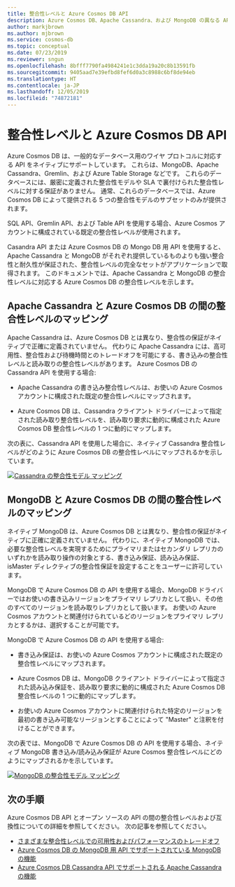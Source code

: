 ```yaml
---
title: 整合性レベルと Azure Cosmos DB API
description: Azure Cosmos DB、Apache Cassandra、および MongoDB の異なる API 間の整合性レベルのマッピングについての理解
author: markjbrown
ms.author: mjbrown
ms.service: cosmos-db
ms.topic: conceptual
ms.date: 07/23/2019
ms.reviewer: sngun
ms.openlocfilehash: 8bfff7790fa4984241e1c3dda19a20c8b13591fb
ms.sourcegitcommit: 9405aad7e39efbd8fef6d0a3c8988c6bf8de94eb
ms.translationtype: HT
ms.contentlocale: ja-JP
ms.lasthandoff: 12/05/2019
ms.locfileid: "74872181"
---
```

# <a name="consistency-levels-and-azure-cosmos-db-apis"></a>整合性レベルと Azure Cosmos DB API

Azure Cosmos DB は、一般的なデータベース用のワイヤ プロトコルに対応する API をネイティブにサポートしています。 これらは、MongoDB、Apache Cassandra、Gremlin、および Azure Table Storage などです。 これらのデータベースには、厳密に定義された整合性モデルや SLA で裏付けられた整合性レベルに対する保証がありません。 通常、これらのデータベースでは、Azure Cosmos DB によって提供される 5 つの整合性モデルのサブセットのみが提供されます。 

SQL API、Gremlin API、および Table API を使用する場合、Azure Cosmos アカウントに構成されている既定の整合性レベルが使用されます。 

Casandra API または Azure Cosmos DB の Mongo DB 用 API を使用すると、Apache Cassandra と MongoDB がそれぞれ提供しているものよりも強い整合性と耐久性が保証された、整合性レベルの完全なセットがアプリケーションで取得されます。 このドキュメントでは、Apache Cassandra と MongoDB の整合性レベルに対応する Azure Cosmos DB の整合性レベルを示します。


## <a id="cassandra-mapping"></a>Apache Cassandra と Azure Cosmos DB の間の整合性レベルのマッピング

Apache Cassandra は、Azure Cosmos DB とは異なり、整合性の保証がネイティブで正確に定義されていません。  代わりに Apache Cassandra には、高可用性、整合性および待機時間とのトレードオフを可能にする、書き込みの整合性レベルと読み取りの整合性レベルがあります。 Azure Cosmos DB の Cassandra API を使用する場合: 

* Apache Cassandra の書き込み整合性レベルは、お使いの Azure Cosmos アカウントに構成された既定の整合性レベルにマップされます。 

* Azure Cosmos DB は、Cassandra クライアント ドライバーによって指定された読み取り整合性レベルを、読み取り要求に動的に構成された Azure Cosmos DB 整合性レベルの 1 つに動的にマップします。 

次の表に、Cassandra API を使用した場合に、ネイティブ Cassandra 整合性レベルがどのように Azure Cosmos DB の整合性レベルにマップされるかを示しています。  

[![Cassandra の整合性モデル マッピング](./media/consistency-levels-across-apis/consistency-model-mapping-cassandra.png)](./media/consistency-levels-across-apis/consistency-model-mapping-cassandra.png#lightbox)

## <a id="mongo-mapping"></a>MongoDB と Azure Cosmos DB の間の整合性レベルのマッピング

ネイティブ MongoDB は、Azure Cosmos DB とは異なり、整合性の保証がネイティブに正確に定義されていません。 代わりに、ネイティブ MongoDB では、必要な整合性レベルを実現するためにプライマリまたはセカンダリ レプリカのいずれかを読み取り操作の対象とする、書き込み保証、読み込み保証、isMaster ディレクティブの整合性保証を設定することをユーザーに許可しています。 

MongoDB で Azure Cosmos DB の API を使用する場合、MongoDB ドライバーではお使いの書き込みリージョンをプライマリ レプリカとして扱い、その他のすべてのリージョンを読み取りレプリカとして扱います。 お使いの Azure Cosmos アカウントと関連付けられているどのリージョンをプライマリ レプリカとするかは、選択することが可能です。 

MongoDB で Azure Cosmos DB の API を使用する場合:

* 書き込み保証は、お使いの Azure Cosmos アカウントに構成された既定の整合性レベルにマップされます。
 
* Azure Cosmos DB は、MongoDB クライアント ドライバーによって指定された読み込み保証を、読み取り要求に動的に構成された Azure Cosmos DB 整合性レベルの 1 つに動的にマップします。 

* お使いの Azure Cosmos アカウントに関連付けられた特定のリージョンを最初の書き込み可能なリージョンとすることによって "Master" と注釈を付けることができます。 

次の表では、MongoDB で Azure Cosmos DB の API を使用する場合、ネイティブ MongoDB 書き込み/読み込み保証が Azure Cosmos 整合性レベルにどのようにマップされるかを示しています。

[![MongoDB の整合性モデル マッピング](./media/consistency-levels-across-apis/consistency-model-mapping-mongodb.png)](./media/consistency-levels-across-apis/consistency-model-mapping-mongodb.png#lightbox)

## <a name="next-steps"></a>次の手順

Azure Cosmos DB API とオープン ソースの API の間の整合性レベルおよび互換性についての詳細を参照してください。 次の記事を参照してください。

* [さまざまな整合性レベルでの可用性およびパフォーマンスのトレードオフ](consistency-levels-tradeoffs.md)
* [Azure Cosmos DB の MongoDB 用 API でサポートされている MongoDB の機能](mongodb-feature-support.md)
* [Azure Cosmos DB Cassandra API でサポートされる Apache Cassandra の機能](cassandra-support.md)

